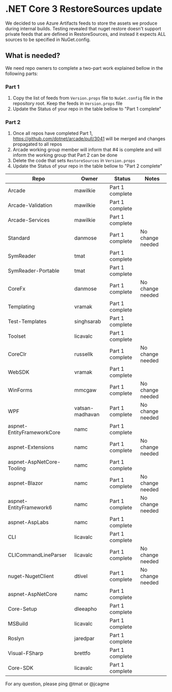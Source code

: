 # .NET Core 3 RestoreSources update

We decided to use Azure Artifacts feeds to store the assets we produce during internal builds. Testing revealed that nuget restore doesn't 
support private feeds that are defined in RestoreSources, and instead it expects ALL sources to be specified in NuGet.config.

## What is needed?

We need repo owners to complete a two-part work explained bellow in the following parts:

### Part 1

1) Copy the list of feeds from `Version.props` file to `NuGet.config` file in the repository root. Keep the feeds in `Version.props` file
2) Update the Status of your repo in the table bellow to "Part 1 complete"

### Part 2

1) Once all repos have completed Part 1, https://github.com/dotnet/arcade/pull/3041 will be merged and changes propagated to all repos
2) Arcade working group member will inform that #4 is complete and will inform the working group that Part 2 can be done
3) Delete the code that sets `RestoreSources` in `Version.props`
4) Update the Status of your repo in the table bellow to "Part 2 complete"

| Repo                       | Owner            |  Status           | Notes              |
| ---------------------------| ---------------- | ---------         | -------------------|
| Arcade                     | mawilkie         | Part 1 complete   |                    |
| Arcade-Validation          | mawilkie         | Part 1 complete   |                    |
| Arcade-Services            | mawilkie         | Part 1 complete   |                    |
| Standard                   | danmose          | Part 1 complete   | No change needed   |
| SymReader                  | tmat             | Part 1 complete   |                    |
| SymReader-Portable         | tmat             | Part 1 complete   |                    |
| CoreFx                     | danmose          | Part 1 complete   | No change needed   |
| Templating                 | vramak           | Part 1 complete   |                    |
| Test-Templates             | singhsarab       | Part 1 complete   |                    |
| Toolset                    | licavalc         | Part 1 complete   |                    |
| CoreClr                    | russellk         | Part 1 complete   | No change needed   |
| WebSDK                     | vramak           | Part 1 complete   |                    |
| WinForms                   | mmcgaw           | Part 1 complete   | No change needed   |
| WPF                        | vatsan-madhavan  | Part 1 complete   | No change needed   |
| aspnet-EntityFrameworkCore | namc             | Part 1 complete   |                    |
| aspnet-Extensions          | namc             | Part 1 complete   | No change needed   |
| aspnet-AspNetCore-Tooling  | namc             | Part 1 complete   |                    |
| aspnet-Blazor              | namc             | Part 1 complete   | No change needed   |
| aspnet-EntityFramework6    | namc             | Part 1 complete   | No change needed   |
| aspnet-AspLabs             | namc             | Part 1 complete   |                    |
| CLI                        | licavalc         | Part 1 complete   |                    |
| CLICommandLineParser       | licavalc         | Part 1 complete   | No change needed   |
| nuget-NugetClient          | dtivel           | Part 1 complete   | No change needed   |
| aspnet-AspNetCore          | namc             | Part 1 complete   |                    |
| Core-Setup                 | dleeapho         | Part 1 complete   |                    |
| MSBuild                    | licavalc         | Part 1 complete   |                    |
| Roslyn                     | jaredpar         | Part 1 complete   |                    |
| Visual-FSharp              | brettfo          | Part 1 complete   |                    |
| Core-SDK                   | licavalc         | Part 1 complete   |                    |

For any question, please ping @tmat or @jcagme
